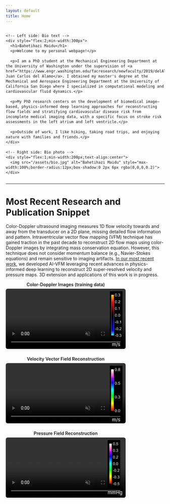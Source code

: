 ```yaml
---
layout: default
title: Home
---
```


<div style="width:100%;max-width:1500px;margin:0 auto">
  <div style="display:flex;align-items:flex-start;gap:20px;flex-wrap:wrap">

    <!-- Left side: Bio text -->
    <div style="flex:2;min-width:300px">
      <h1>Bahetihazi Maidu</h1>
      <p>Welcome to my personal webpage!</p>
  
      <p>I am a PhD student at the Mechanical Engineering Department at the University of Washington under the supervision of <a href="https://www.engr.washington.edu/facresearch/newfaculty/2019/delAlamo">Dr. Juan Carlos del Alamo</a>. I obtained my master's degree at the Mechanical and Aerospace Engineering Department at the University of California San Diego where I specialized in computational modeling and cardiovascular fluid dynamics.</p>
  
      <p>My PhD research centers on the development of biomedical image–based, physics-informed deep learning approaches for reconstructing flow fields and stratifying cardiovascular disease risk from incomplete medical imaging data, with a specific focus on stroke risk assessments in the left atrium and left ventricle.</p>
  
      <p>Outside of work, I like hiking, taking road trips, and enjoying nature with families and friends.</p>
    </div>
  
    <!-- Right side: Bio photo -->
    <div style="flex:1;min-width:200px;text-align:center">
      <img src="/assets/bio.jpg" alt="Bahetihazi Maidu" style="max-width:100%;border-radius:12px;box-shadow:0 2px 6px rgba(0,0,0,0.2)">
    </div>

  </div>
</div>

---

# Most Recent Research and Publication Snippet

Color-Doppler ultrasound imaging measures 1D flow velocity towards and away from the transducer on a 2D plane, missing detailed flow information and pattern. Intraventricular vector flow mapping (VFM) technique has gained traction in the past decade to reconstruct 2D flow maps using color-Doppler images by integrating mass conservation equation. However, this technique does not consider momentum balance (e.g., Navier-Stokes equations) and remain sensitive to imaging artifacts. <a href="https://doi.org/10.1016/j.compbiomed.2024.109476">In our most recent work</a>, we developed AI-VFM leveraging recent advances in physics-informed deep learning to reconstruct 2D super-resolved velocity and pressure maps. 3D extension and applications of this work is in progress.

<!-- Page-specific CSS -->
<style>
.video-row {
  display: flex;
  gap: 20px;
  flex-wrap: wrap;
  justify-content: flex-start;
}
.video-row video {
  width: 380px;          
  max-width: 100%;
  border-radius: 6px;    
  box-shadow: 0 2px 6px rgba(0,0,0,0.15); 
}
.video-container {
  position: relative;
  width: 380px; 
}

.video-title {
  text-align: center;
  font-weight: 600;
  margin-bottom: 5px;
}

.video-container video {
  width: 100%;
  border-radius: 6px;
  box-shadow: 0 2px 6px rgba(0,0,0,0.15);
}

/* Overlay figure container */
.overlay-figure {
  position: absolute;
  top: 30px;
  right: 10px;
  text-align: center;
}

/* Overlay image */
.overlay-figure img {
  width: 40px;  
  border-radius: 0;
  display: block;
}

/* Overlay caption */
.overlay-caption {
  margin-top: 2px;
  font-size: 15px;
  color: white;
  text-shadow: 0 0 3px rgba(0,0,0,0.7);
}
</style>

<div class="video-row">
  <div class="video-container">
    <div class="video-title">Color-Doppler Images (training data)</div>
    <video autoplay muted playsinline loop controls>
      <source src="/assets/VR_train.mp4" type="video/mp4">
    </video>
    <div class="overlay-figure">
      <img src="/assets/Dop_cbar.png" alt="Overlay figure">
      <div class="overlay-caption">m/s</div>
    </div>
  </div>

  <div class="video-container">
    <div class="video-title">Velocity Vector Field Reconstruction</div>
    <video autoplay muted playsinline loop controls>
      <source src="/assets/Vmag_pred.mp4" type="video/mp4">
    </video>
    <div class="overlay-figure">
      <img src="/assets/Vmag_cbar.png" alt="Overlay figure">
      <div class="overlay-caption">m/s</div>
    </div>
  </div>

  <div class="video-container">
    <div class="video-title">Pressure Field Reconstruction</div>
    <video autoplay muted playsinline loop controls>
      <source src="/assets/Pressure_pred.mp4" type="video/mp4">
    </video>
    <div class="overlay-figure">
      <img src="/assets/P_cbar.png" alt="Overlay figure">
      <div class="overlay-caption">mmHg</div>
    </div>
  </div>
</div>

<script>
document.addEventListener("DOMContentLoaded", () => {
  const videos = document.querySelectorAll(".video-container video");

  let readyCount = 0;
  videos.forEach(video => {
    // Count each video once when it's ready to play through
    const onReady = () => {
      video.removeEventListener("canplaythrough", onReady);
      readyCount++;
      if (readyCount === videos.length) {
        videos.forEach(v => v.currentTime = 0);
        videos.forEach(v => v.play().catch(() => {}));
      }
    };
    video.addEventListener("canplaythrough", onReady);
  });

  // Keep them in sync if the user pauses/plays one
  videos.forEach(video => {
    video.addEventListener("play", () => {
      videos.forEach(v => { if (v !== video && v.paused) v.play().catch(() => {}); });
    });
    video.addEventListener("pause", () => {
      videos.forEach(v => { if (v !== video && !v.paused) v.pause(); });
    });
  });

  // Restart all together when any one finishes (to keep loop sync)
  videos.forEach(video => {
    video.addEventListener("ended", () => {
      videos.forEach(v => {
        v.currentTime = 0;
        v.play().catch(() => {});
      });
    });
  });
});
</script>
